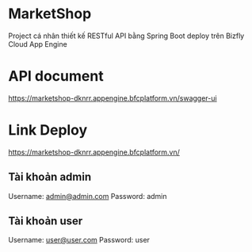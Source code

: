 # MarketShop
Project cá nhân thiết kế RESTful API bằng Spring Boot deploy trên Bizfly Cloud App Engine

# API document
https://marketshop-dknrr.appengine.bfcplatform.vn/swagger-ui

# Link Deploy
https://marketshop-dknrr.appengine.bfcplatform.vn/

## Tài khoản admin
Username: admin@admin.com
Password: admin

## Tài khoản user
Username: user@user.com
Password: user
